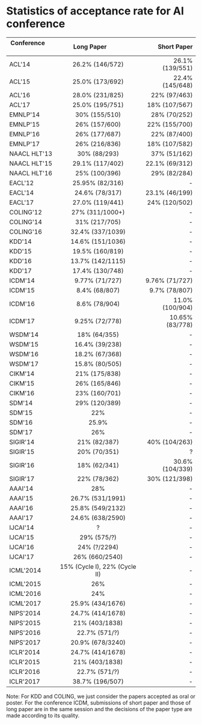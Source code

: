 Statistics of acceptance rate for AI conference
=====
| Conference        | Long Paper           | Short Paper  |
| ------------- |:-------------:| -----:|
|ACL'14 | 26.2% (146/572) | 26.1% (139/551) |
|ACL'15 | 25.0% (173/692) | 22.4% (145/648) |
|ACL'16 | 28.0% (231/825) | 22% (97/463) |
|ACL'17 | 25.0% (195/751) | 18% (107/567) |
|EMNLP'14 | 30% (155/510) | 28% (70/252) |
|EMNLP'15 | 26% (157/600) | 22% (155/700) |
|EMNLP'16 | 26% (177/687) | 22% (87/400) |
|EMNLP'17 | 26% (216/836) | 18% (107/582) |
|NAACL HLT'13 | 30% (88/293) | 37% (51/162) |
|NAACL HLT'15 | 29.1% (117/402) | 22.1% (69/312) |
|NAACL HLT'16 | 25% (100/396) | 29% (82/284) |
|EACL'12 | 25.95% (82/316) | - |
|EACL'14 | 24.6% (78/317) | 23.1% (46/199) |
|EACL'17 | 27.0% (119/441) | 24% (120/502) |
|COLING'12 | 27% (311/1000+) | - |
|COLING'14 | 31% (217/705) | - |
|COLING'16 | 32.4% (337/1039) | - |
|KDD'14 | 14.6% (151/1036) | - |
|KDD'15 | 19.5% (160/819) | - |
|KDD'16 | 13.7% (142/1115) | - |
|KDD'17 | 17.4% (130/748) | - |
|ICDM'14 | 9.77% (71/727) | 9.76% (71/727) |
|ICDM'15 | 8.4% (68/807) | 9.7% (78/807) |
|ICDM'16 | 8.6% (78/904) | 11.0% (100/904) |
|ICDM'17 | 9.25% (72/778) | 10.65% (83/778) |
|WSDM'14 | 18% (64/355) | - |
|WSDM'15 | 16.4% (39/238) | - |
|WSDM'16 | 18.2% (67/368) | - |
|WSDM'17 | 15.8% (80/505) | - |
|CIKM'14 | 21% (175/838) | - |
|CIKM'15 | 26% (165/846) | - |
|CIKM'16 | 23% (160/701) | - |
|SDM'14 | 29% (120/389) | - |
|SDM'15 | 22% | - |
|SDM'16 | 25.9% | - |
|SDM'17 | 26% | - |
|SIGIR'14 | 21% (82/387) | 40% (104/263) |
|SIGIR'15 | 20% (70/351) | ? |
|SIGIR'16 | 18% (62/341) | 30.6% (104/339) |
|SIGIR'17 | 22% (78/362) | 30% (121/398) |
|AAAI'14 | 28% | - |
|AAAI'15 | 26.7% (531/1991) | - |
|AAAI'16 | 25.8% (549/2132) | - |
|AAAI'17 | 24.6% (638/2590) | - |
|IJCAI'14 | ? | - |
|IJCAI'15 | 29% (575/?) | - |
|IJCAI'16 | 24% (?/2294) | - |
|IJCAI'17 | 26% (660/2540) | - |
|ICML'2014 | 15% (Cycle I), 22% (Cycle II) | - |
|ICML'2015 | 26% | - |
|ICML'2016 | 24% | - |
|ICML'2017 | 25.9% (434/1676) | - |
|NIPS'2014 | 24.7% (414/1678) | - |
|NIPS'2015 | 21% (403/1838) | - |
|NIPS'2016 | 22.7% (571/?) | - |
|NIPS'2017 | 20.9% (678/3240) | - |
|ICLR'2014 | 24.7% (414/1678) | - |
|ICLR'2015 | 21% (403/1838) | - |
|ICLR'2016 | 22.7% (571/?) | - |
|ICLR'2017 | 38.7% (196/507) | - |

Note: For KDD and COLING, we just consider the papers accepted as oral or poster. For the conference ICDM, submissions of short paper and those of long paper are in the same session and the decisions of the paper type are made according to its quality.




